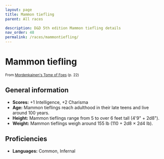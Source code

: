 ```yaml
---
layout: page
title: Mammon tiefling
parent: All races

description: D&D 5th edition Mammon tiefling details
nav_order: 48
permalink: /races/mammontiefling/
---
```


# Mammon tiefling

<small>From <a target="_blank" href="https://dnd.wizards.com/products/tabletop-games/rpg-products/mordenkainens-tome-foes">Mordenkainen's Tome of Foes</a> (p. 22)</small>


## General information

- **Scores:** +1 Intelligence, +2 Charisma
- **Age:** Mammon tieflings reach adulthood in their late teens and live around 100 years.
- **Height:** Mammon tieflings range from 5 to over 6 feet tall (4'9" + 2d8").
- **Weight:** Mammon tieflings weigh around 155 lb (110 + 2d8 × 2d4 lb).

## Proficiencies

- **Languages:** Common, Infernal